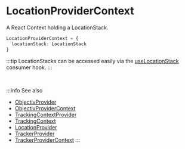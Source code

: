 # LocationProviderContext

A React Context holding a LocationStack.

```ts
LocationProviderContext = {
  locationStack: LocationStack
}
```

:::tip
LocationStacks can be accessed easily via the [useLocationStack](/tracking/react/api-reference/hooks/consumers/useLocationStack.md) consumer hook.
:::

<br />

:::info See also
- [ObjectivProvider](/tracking/react/api-reference/common/providers/ObjectivProvider.md)
- [ObjectivProviderContext](/tracking/react/api-reference/common/providers/ObjectivProviderContext.md)
- [TrackingContextProvider](/tracking/react/api-reference/common/providers/TrackingContextProvider.md)
- [TrackingContext](/tracking/react/api-reference/common/providers/TrackingContext.md)
- [LocationProvider](/tracking/react/api-reference/common/providers/LocationProvider.md)
- [TrackerProvider](/tracking/react/api-reference/common/providers/TrackerProvider.md)
- [TrackerProviderContext](/tracking/react/api-reference/common/providers/TrackerProviderContext.md)
:::
